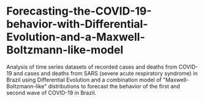 # Forecasting-the-COVID-19-behavior-with-Differential-Evolution-and-a-Maxwell-Boltzmann-like-model
Analysis of time series datasets of recorded cases and deaths from COVID-19 and cases and deaths from SARS (severe acute respiratory syndrome) in Brazil using Differential Evolution and a combination model of "Maxwell-Boltzmann-like" distributions to forecast the behavior of the first and second wave of COVID-19 in Brazil. 
